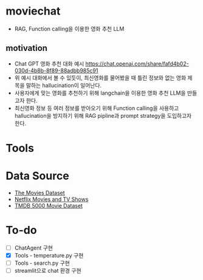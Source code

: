 # moviechat
- RAG, Function calling을 이용한 영화 추천 LLM
## motivation
- Chat GPT 영화 추천 대화 예시
https://chat.openai.com/share/fafd4b02-030d-4b8b-8f89-88adbb985c91
- 위 예시 대화에서 볼 수 있듯이, 최신영화를 물어봤을 때 틀린 정보와 없는 영화 제목을 말하는 hallucination이 일어난다.
- 사용자에게 맞는 영화를 추천하기 위해 langchain을 이용한  영화 추천 LLM을 만들고자 한다.
- 최신영화 정보 등 여러 정보를 받아오기 위해 Function calling을 사용하고 hallucination을 방지하기 위해 RAG pipline과 prompt strategy을 도입하고자 한다.

# Tools

# Data Source
- [The Movies Dataset](https://www.kaggle.com/datasets/rounakbanik/the-movies-dataset)
- [Netflix Movies and TV Shows](https://www.kaggle.com/datasets/shivamb/netflix-shows)
- [TMDB 5000 Movie Dataset](https://www.kaggle.com/datasets/tmdb/tmdb-movie-metadata)

# To-do
* [ ] ChatAgent 구현
* [X] Tools - temperature.py 구현 
* [ ] Tools - search.py 구현 
* [ ] streamlit으로 chat 환경 구현